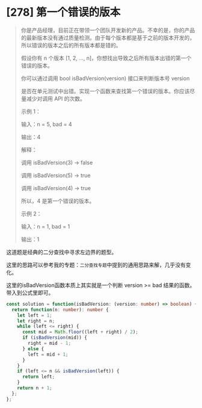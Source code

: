 # [278] 第一个错误的版本

> 你是产品经理，目前正在带领一个团队开发新的产品。不幸的是，你的产品的最新版本没有通过质量检测。由于每个版本都是基于之前的版本开发的，所以错误的版本之后的所有版本都是错的。
>
> 假设你有 n 个版本 [1, 2, ..., n]，你想找出导致之后所有版本出错的第一个错误的版本。
>
> 你可以通过调用 bool isBadVersion(version) 接口来判断版本号 version
>
> 是否在单元测试中出错。实现一个函数来查找第一个错误的版本。你应该尽量减少对调用 API 的次数。
>
> 示例 1：
>
> 输入：n = 5, bad = 4
>
> 输出：4
>
> 解释：
>
> 调用 isBadVersion(3) -> false
>
> 调用 isBadVersion(5) -> true
>
> 调用 isBadVersion(4) -> true
>
> 所以，4 是第一个错误的版本。
>
> 示例 2：
>
> 输入：n = 1, bad = 1
>
> 输出：1

这道题是经典的二分查找中寻求左边界的题型。

这里的思路可以参考我的专题：`二分查找专题`中提到的通用思路来解，几乎没有变化。

这里的isBadVersion函数本质上其实就是一个判断 version >= bad 结果的函数。带入到公式里即可。

```ts
const solution = function(isBadVersion: (version: number) => boolean) {
  return function(n: number): number {
    let left = 1;
    let right = n;
    while (left <= right) {
      const mid = Math.floor((left + right) / 2);
      if (isBadVersion(mid)) {
        right = mid - 1;
      } else {
        left = mid + 1;
      }
    }
    if (left <= n && isBadVersion(left)) {
      return left;
    }
    return n + 1;
  };
};
```
